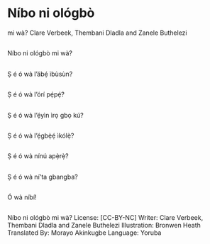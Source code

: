 # Níbo ni ológbò
mi wà?
Clare Verbeek, Thembani
Dladla and Zanele
Buthelezi

##
Níbo ni ológbò mi wà?


##
Ṣ é ó wà l’ábẹ́ ìbùsùn?


##
Ṣ é ó wà l’órí pẹ́pẹ́?


##
Ṣ é ó wà l’ẹ́yìn ìrọ gbọ kú?


##
Ṣ é ó wà l’ẹ́gbẹ̀ẹ́ ìkólẹ̀?


##
Ṣ é ó wà nínú apẹ̀rẹ̀?


##
Ṣ é ó wà ní'ta gbangba?


##
Ó wà níbí!


##
Níbo ni ológbò mi wà?
License: [CC-BY-NC]
Writer: Clare Verbeek, Thembani Dladla and Zanele
Buthelezi
Illustration: Bronwen Heath
Translated By: Morayo Akinkugbe
Language: Yoruba

